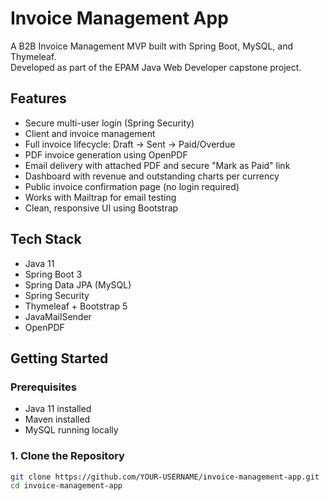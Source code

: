 # Invoice Management App

A B2B Invoice Management MVP built with Spring Boot, MySQL, and Thymeleaf.  
Developed as part of the EPAM Java Web Developer capstone project.



## Features

- Secure multi-user login (Spring Security)
- Client and invoice management
- Full invoice lifecycle: Draft → Sent → Paid/Overdue
- PDF invoice generation using OpenPDF
- Email delivery with attached PDF and secure "Mark as Paid" link
- Dashboard with revenue and outstanding charts per currency
- Public invoice confirmation page (no login required)
- Works with Mailtrap for email testing
- Clean, responsive UI using Bootstrap



## Tech Stack

- Java 11  
- Spring Boot 3  
- Spring Data JPA (MySQL)  
- Spring Security  
- Thymeleaf + Bootstrap 5  
- JavaMailSender  
- OpenPDF  



## Getting Started

### Prerequisites

- Java 11 installed  
- Maven installed  
- MySQL running locally  


### 1. Clone the Repository
```bash
git clone https://github.com/YOUR-USERNAME/invoice-management-app.git
cd invoice-management-app
```




    
    
